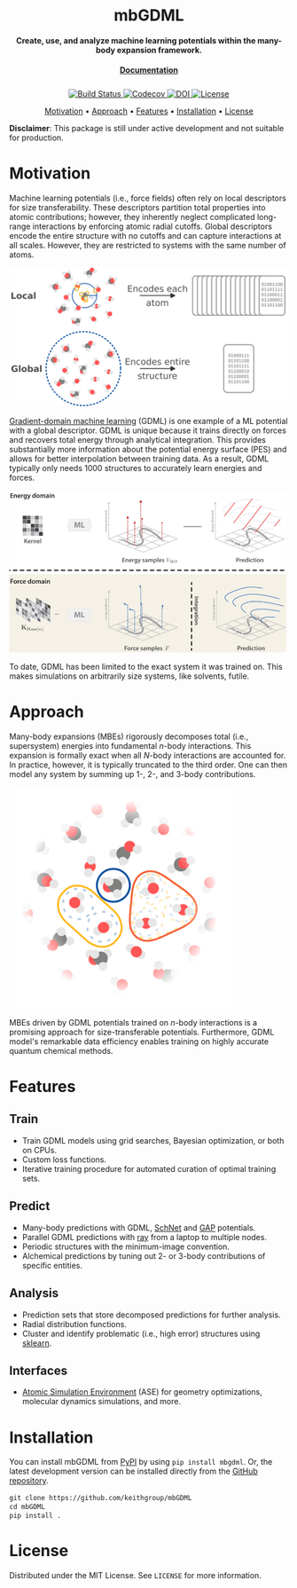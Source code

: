 <h1 align="center">mbGDML</h1>

<h4 align="center">Create, use, and analyze machine learning potentials within the many-body expansion framework.</h4>

<h4 align="center" style="padding-bottom: 0.5em;"><a href="https://keithgroup.github.io/mbGDML">Documentation</a></h4>

<p align="center">
    <a href="https://github.com/keithgroup/mbGDML/actions/workflows/python-package.yml">
        <img src="https://github.com/keithgroup/mbGDML/actions/workflows/python-package.yml/badge.svg" alt="Build Status ">
    </a>
    <a href="https://codecov.io/gh/keithgroup/mbGDML">
        <img src="https://codecov.io/gh/keithgroup/mbGDML/branch/main/graph/badge.svg?token=P643JEUWZC" alt="Codecov">
    </a>
    <a href="https://doi.org/10.5281/zenodo.6270373">
        <img src="https://zenodo.org/badge/DOI/10.5281/zenodo.6270373.svg" alt="DOI">
    </a>
    <a href="https://github.com/keithgroup/mbGDML/blob/main/LICENSE" target="_blank">
        <img src="https://img.shields.io/github/license/keithgroup/mbGDML" alt="License">
    </a>
</p>

<p align="center">
    <a href="#motivation">Motivation</a> •
    <a href="#approach">Approach</a> •
    <a href="#features">Features</a>  •
    <a href="#installation">Installation</a>  •
    <a href="#license">License</a>
</p>

**Disclaimer**: This package is still under active development and not suitable for production.

# Motivation

Machine learning potentials (i.e., force fields) often rely on local descriptors for size transferability.
These descriptors partition total properties into atomic contributions; however, they inherently neglect complicated long-range interactions by enforcing atomic radial cutoffs.
Global descriptors encode the entire structure with no cutoffs and can capture interactions at all scales.
However, they are restricted to systems with the same number of atoms.

<img src="https://github.com/keithgroup/mbGDML/blob/main/docs/source/images/descriptors/global-vs-local-descriptor.png?raw=true" width="600"/>

[Gradient-domain machine learning](http://www.sgdml.org/) (GDML) is one example of a ML potential with a global descriptor.
GDML is unique because it trains directly on forces and recovers total energy through analytical integration.
This provides substantially more information about the potential energy surface (PES) and allows for better interpolation between training data.
As a result, GDML typically only needs 1000 structures to accurately learn energies and forces.

<img src="https://github.com/keithgroup/mbGDML/blob/main/docs/source/images/gdml-concept-e-vs-f-train.png?raw=true" width="500"/>

To date, GDML has been limited to the exact system it was trained on.
This makes simulations on arbitrarily size systems, like solvents, futile.

# Approach

Many-body expansions (MBEs) rigorously decomposes total (i.e., supersystem) energies into fundamental *n*-body interactions.
This expansion is formally exact when all *N*-body interactions are accounted for.
In practice, however, it is typically truncated to the third order.
One can then model any system by summing up 1-, 2-, and 3-body contributions.

<img src="https://github.com/keithgroup/mbGDML/blob/main/docs/source/images/explicit-water-methanol-mbe-allorders.svg?raw=true" width="400"/>

MBEs driven by GDML potentials trained on *n*-body interactions is a promising approach for size-transferable potentials.
Furthermore, GDML model's remarkable data efficiency enables training on highly accurate quantum chemical methods.

# Features

## Train

- Train GDML models using grid searches, Bayesian optimization, or both on CPUs.
- Custom loss functions.
- Iterative training procedure for automated curation of optimal training sets.

## Predict

- Many-body predictions with GDML, [SchNet](https://schnetpack.readthedocs.io/en/stable/) and [GAP](https://libatoms.github.io/GAP/) potentials.
- Parallel GDML predictions with [ray](https://docs.ray.io/en/latest/) from a laptop to multiple nodes.
- Periodic structures with the minimum-image convention.
- Alchemical predictions by tuning out 2- or 3-body contributions of specific entities.

## Analysis

- Prediction sets that store decomposed predictions for further analysis.
- Radial distribution functions.
- Cluster and identify problematic (i.e., high error) structures using [sklearn](https://scikit-learn.org/stable/index.html).

## Interfaces

- [Atomic Simulation Environment](https://wiki.fysik.dtu.dk/ase/) (ASE) for geometry optimizations, molecular dynamics simulations, and more.


# Installation

You can install mbGDML from [PyPI](https://pypi.org/project/mbGDML/) by using `pip install mbgdml`.
Or, the latest development version can be installed directly from the [GitHub repository](https://github.com/keithgroup/mbGDML).

```text
git clone https://github.com/keithgroup/mbGDML
cd mbGDML
pip install .
```

# License

Distributed under the MIT License. See `LICENSE` for more information.
